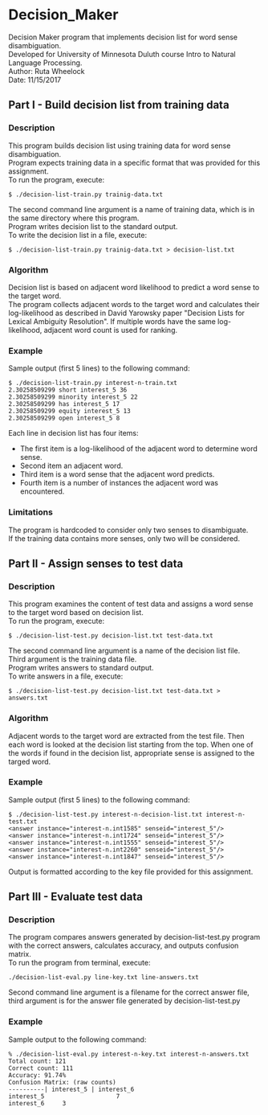 # Decision_Maker
Decision Maker program that implements decision list for word sense disambiguation.  
Developed for University of Minnesota Duluth course Intro to Natural Language Processing.  
Author: Ruta Wheelock  
Date: 11/15/2017  

## Part I - Build decision list from training data
### Description
This program builds decision list using training data for word sense disambiguation.  
Program expects training data in a specific format that was provided for this assignment.  
To run the program, execute:  
```
$ ./decision-list-train.py trainig-data.txt
```
The second command line argument is a name of training data, which is in the same
directory where this program.  
Program writes decision list to the standard output.  
To write the decision list in a file, execute:  
```
$ ./decision-list-train.py trainig-data.txt > decision-list.txt
```
### Algorithm
Decision list is based on adjacent word likelihood to predict a word sense to the target word.  
The program collects adjacent words to the target word and calculates
their log-likelihood as described in David Yarowsky paper "Decision Lists for Lexical Ambiguity
Resolution". If multiple words have the same log-likelihood, adjacent word count is used for ranking.
### Example
Sample output (first 5 lines) to the following command:  
```
$ ./decision-list-train.py interest-n-train.txt 
2.30258509299 short interest_5 36
2.30258509299 minority interest_5 22
2.30258509299 has interest_5 17
2.30258509299 equity interest_5 13
2.30258509299 open interest_5 8
```
Each line in decision list has four items:  
* The first item is a log-likelihood of the adjacent word to determine word sense.
* Second item an adjacent word.
* Third item is a word sense that the adjacent word predicts.
* Fourth item is a number of instances the adjacent word was encountered.
### Limitations
The program is hardcoded to consider only two senses to disambiguate.  
If the training data contains more senses, only two will be considered.


## Part II - Assign senses to test data
### Description
This program examines the content of test data and assigns a word sense
to the target word based on decision list.  
To run the program, execute:  
```
$ ./decision-list-test.py decision-list.txt test-data.txt
```
The second command line argument is a name of the decision list file.  
Third argument is the training data file.  
Program writes answers to standard output.  
To write answers in a file, execute:  
```
$ ./decision-list-test.py decision-list.txt test-data.txt > answers.txt
```
### Algorithm
Adjacent words to the target word are extracted from the test file.
Then each word is looked at the decision list starting from the top.
When one of the words if found in the decision list, appropriate sense is 
assigned to the targed word.
### Example
Sample output (first 5 lines) to the following command:  
```
$ ./decision-list-test.py interest-n-decision-list.txt interest-n-test.txt
<answer instance="interest-n.int1585" senseid="interest_5"/>
<answer instance="interest-n.int1724" senseid="interest_5"/>
<answer instance="interest-n.int1555" senseid="interest_5"/>
<answer instance="interest-n.int2260" senseid="interest_5"/>
<answer instance="interest-n.int1847" senseid="interest_5"/>
```
Output is formatted according to the key file provided for this assignment.

## Part III - Evaluate test data
### Description
The program compares answers generated by decision-list-test.py program
with the correct answers, calculates accuracy, and outputs confusion matrix.  
To run the program from terminal, execute:  
```
./decision-list-eval.py line-key.txt line-answers.txt
```
Second command line argument is a filename for the correct answer file,  
third argument is for the answer file generated by decision-list-test.py
### Example
Sample output to the following command:  
```
% ./decision-list-eval.py interest-n-key.txt interest-n-answers.txt
Total count: 121
Correct count: 111
Accuracy: 91.74%
Confusion Matrix: (raw counts)
----------| interest_5 | interest_6
interest_5                    7
interest_6     3
```


